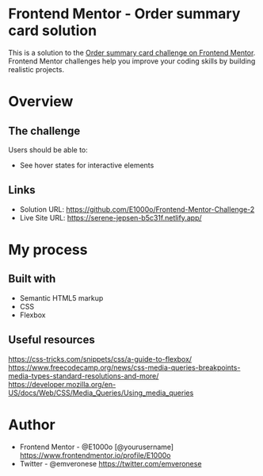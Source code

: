 # Frontend Mentor - Order summary card solution

This is a solution to the [Order summary card challenge on Frontend Mentor](https://www.frontendmentor.io/challenges/order-summary-component-QlPmajDUj). Frontend Mentor challenges help you improve your coding skills by building realistic projects. 

# Overview

## The challenge

Users should be able to:

- See hover states for interactive elements

## Links

- Solution URL: https://github.com/E1000o/Frontend-Mentor-Challenge-2
- Live Site URL: https://serene-jepsen-b5c31f.netlify.app/

# My process

## Built with

- Semantic HTML5 markup
- CSS
- Flexbox

## Useful resources

https://css-tricks.com/snippets/css/a-guide-to-flexbox/
https://www.freecodecamp.org/news/css-media-queries-breakpoints-media-types-standard-resolutions-and-more/
https://developer.mozilla.org/en-US/docs/Web/CSS/Media_Queries/Using_media_queries

# Author

- Frontend Mentor - @E1000o [@yourusername] https://www.frontendmentor.io/profile/E1000o
- Twitter - @emveronese https://twitter.com/emveronese
